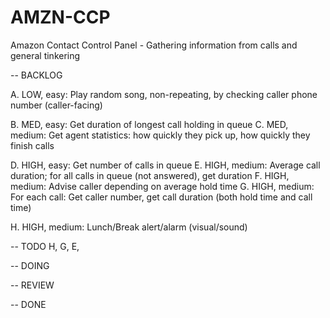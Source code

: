 # AMZN-CCP
Amazon Contact Control Panel - Gathering information from calls and general tinkering

-- BACKLOG

  A. LOW, easy: Play random song, non-repeating, by checking caller phone number
  (caller-facing)

  B. MED, easy: Get duration of longest call holding in queue
  C. MED, medium: Get agent statistics: how quickly they pick up, how quickly they finish calls

  D. HIGH, easy: Get number of calls in queue
  E. HIGH, medium: Average call duration; for all calls in queue (not answered), get duration
  F. HIGH, medium: Advise caller depending on average hold time
  G. HIGH, medium: For each call: Get caller number, get call duration (both hold time and call time)

  H. HIGH, medium: Lunch/Break alert/alarm (visual/sound)

-- TODO
  H, G, E, 

-- DOING

-- REVIEW

-- DONE
